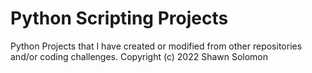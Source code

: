 # Python Scripting Projects
Python Projects that I have created or modified from other repositories and/or coding challenges.
Copyright (c) 2022 Shawn Solomon
